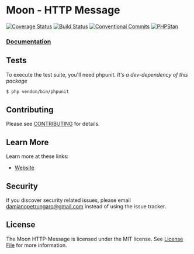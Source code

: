 # Moon - HTTP Message

[![Coverage Status](https://coveralls.io/repos/github/moon-php/http-message/badge.svg)](https://coveralls.io/github/moon-php/http-message)
[![Build Status](https://travis-ci.org/moon-php/http-message.svg?branch=master)](https://travis-ci.org/moon-php/http-message)
[![Conventional Commits](https://img.shields.io/badge/Conventional%20Commits-1.0.0-yellow.svg)](https://conventionalcommits.org)
[![PHPStan](https://img.shields.io/badge/PHPStan-enabled-brightgreen.svg?style=flat)](https://github.com/phpstan/phpstan)

### [Documentation](http://moon-php.com/docs/http-message/)

## Tests

To execute the test suite, you'll need phpunit.
_It's a dev-dependency of this package_

```bash
$ php vendon/bin/phpunit
```

## Contributing

Please see [CONTRIBUTING](CONTRIBUTING.md) for details.

## Learn More

Learn more at these links:

- [Website](http://moon-php.com)

## Security

If you discover security related issues, please email damianopetrungaro@gmail.com instead of using the issue tracker.

## License

The Moon HTTP-Message is licensed under the MIT license. See [License File](LICENSE.md) for more information.
